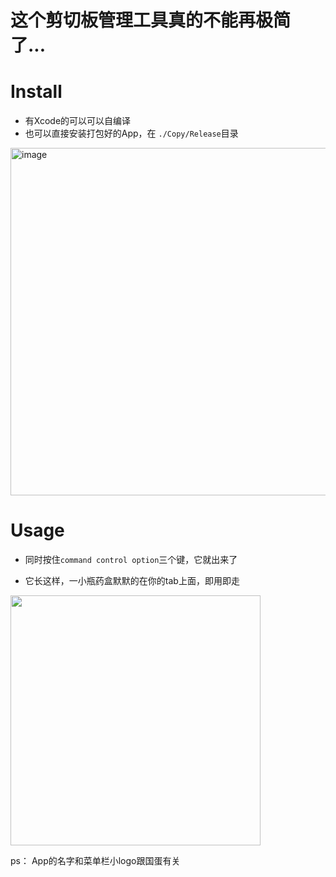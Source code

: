 # 这个剪切板管理工具真的不能再极简了...

# Install
- 有Xcode的可以可以自编译
- 也可以直接安装打包好的App，在 ```./Copy/Release```目录
<img width="556" alt="image" src="https://user-images.githubusercontent.com/13466754/157400673-3bccfcad-5a12-4df4-816d-a24e2fd1f271.png">

  
# Usage
- 同时按住```command control option```三个键，它就出来了

- 它长这样，一小瓶药盒默默的在你的tab上面，即用即走
  
<img src="https://github.com/sushushu/copy/assets/13466754/a57e489f-dac2-43e8-9773-02670a91e2d9" width="400">


ps： App的名字和菜单栏小logo跟国蛋有关
